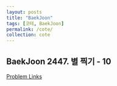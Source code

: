 ```yaml
---
layout: posts
title: "BaekJoon"
tags: [코테, BaekJoon]
permalink: /cote/
collection: cote
---
```


## BaekJoon 2447. 별 찍기 - 10

[Problem Links](https://www.acmicpc.net/problem/2447)

<script src="https://gist.github.com/HyangsukMin/3a932e2bb7416d5ca7a6361fdcfd2d4c.js"></script>
